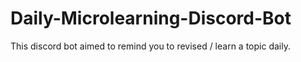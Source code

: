 # Daily-Microlearning-Discord-Bot
This discord bot aimed to remind you to revised / learn a topic daily.
